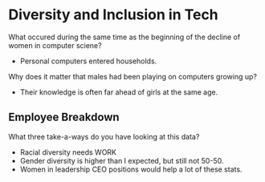 # Diversity and Inclusion in Tech

What occured during the same time as the beginning of the decline of women in computer sciene?
- Personal computers entered households.

Why does it matter that males had been playing on computers growing up?
- Their knowledge is often far ahead of girls at the same age.

## Employee Breakdown

What three take-a-ways do you have looking at this data?

- Racial diversity needs WORK
- Gender diversity is higher than I expected, but still not 50-50.
- Women in leadership CEO positions would help a lot of these stats.

## 